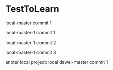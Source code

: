 # TestToLearn

local-master commit 1 

local-master-1 commit 1 

local-master-1 commit 2 

local-master-1 commit 3 

anoter local project: local dawei-master commit 1
